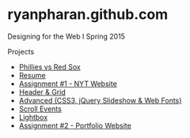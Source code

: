 # ryanpharan.github.com

Designing for the Web I Spring 2015

Projects
* [Phillies vs Red Sox](http://ryanpharan.github.com/phillies "Phillies vs Red Sox")
* [Resume](http://ryanpharan.github.com/resume "Resume")
* [Assignment #1 - NYT Website](http://ryanpharan.github.com/assignment1 "Assignment #1")
* [Header & Grid](http://ryanpharan.github.com/header-grid "Header & Grid")
* [Advanced (CSS3, jQuery Slideshow & Web Fonts)](http://ryanpharan.github.com/advanced "Advanced")
* [Scroll Events](http://ryanpharan.github.com/scrollit "Scroll Events")
* [Lightbox](http://ryanpharan.github.com/lightbox "Lightbox")
* [Assignment #2 - Portfolio Website](http://ryanpharan.github.com/assignment2 "Assignment #2")